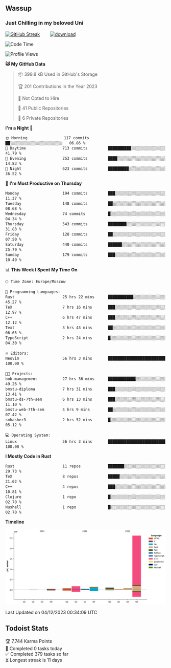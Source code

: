 ## Wassup 
### Just Chilling in my beloved Uni 

<!--
-->

[![GitHub Streak](http://github-readme-streak-stats.herokuapp.com?user=archeoss&theme=shades-of-purple&hide_border=true&date_format=j%20M%5B%20Y%5D)](https://git.io/streak-stats)&nbsp;&nbsp;&nbsp;&nbsp;&nbsp;&nbsp;&nbsp;&nbsp;[![download](https://user-images.githubusercontent.com/68448737/147796309-d8b65b1d-4dde-40d9-b03a-2b42aaa6cd43.jpeg)
](http://bmstu.ru/)

<!--START_SECTION:waka-->
![Code Time](http://img.shields.io/badge/Code%20Time-2%2C170%20hrs%2053%20mins-blue)

![Profile Views](http://img.shields.io/badge/Profile%20Views-1-blue)

**🐱 My GitHub Data** 

> 📦 399.8 kB Used in GitHub's Storage 
 > 
> 🏆 201 Contributions in the Year 2023
 > 
> 🚫 Not Opted to Hire
 > 
> 📜 41 Public Repositories 
 > 
> 🔑 6 Private Repositories 
 > 
**I'm a Night 🦉** 

```text
🌞 Morning                117 commits         ██░░░░░░░░░░░░░░░░░░░░░░░   06.86 % 
🌆 Daytime                713 commits         ██████████░░░░░░░░░░░░░░░   41.79 % 
🌃 Evening                253 commits         ████░░░░░░░░░░░░░░░░░░░░░   14.83 % 
🌙 Night                  623 commits         █████████░░░░░░░░░░░░░░░░   36.52 % 
```
📅 **I'm Most Productive on Thursday** 

```text
Monday                   194 commits         ███░░░░░░░░░░░░░░░░░░░░░░   11.37 % 
Tuesday                  148 commits         ██░░░░░░░░░░░░░░░░░░░░░░░   08.68 % 
Wednesday                74 commits          █░░░░░░░░░░░░░░░░░░░░░░░░   04.34 % 
Thursday                 543 commits         ████████░░░░░░░░░░░░░░░░░   31.83 % 
Friday                   128 commits         ██░░░░░░░░░░░░░░░░░░░░░░░   07.50 % 
Saturday                 440 commits         ██████░░░░░░░░░░░░░░░░░░░   25.79 % 
Sunday                   179 commits         ███░░░░░░░░░░░░░░░░░░░░░░   10.49 % 
```


📊 **This Week I Spent My Time On** 

```text
🕑︎ Time Zone: Europe/Moscow

💬 Programming Languages: 
Rust                     25 hrs 22 mins      ███████████░░░░░░░░░░░░░░   45.27 % 
TeX                      7 hrs 16 mins       ███░░░░░░░░░░░░░░░░░░░░░░   12.97 % 
C++                      6 hrs 47 mins       ███░░░░░░░░░░░░░░░░░░░░░░   12.12 % 
Text                     3 hrs 43 mins       ██░░░░░░░░░░░░░░░░░░░░░░░   06.65 % 
TypeScript               2 hrs 24 mins       █░░░░░░░░░░░░░░░░░░░░░░░░   04.30 % 

🔥 Editors: 
Neovim                   56 hrs 3 mins       █████████████████████████   100.00 % 

🐱‍💻 Projects: 
bob-management           27 hrs 36 mins      ████████████░░░░░░░░░░░░░   49.26 % 
bmstu-diploma            7 hrs 31 mins       ███░░░░░░░░░░░░░░░░░░░░░░   13.41 % 
bmstu-ds-7th-sem         6 hrs 13 mins       ███░░░░░░░░░░░░░░░░░░░░░░   11.10 % 
bmstu-web-7th-sem        4 hrs 9 mins        ██░░░░░░░░░░░░░░░░░░░░░░░   07.42 % 
smhasher3                2 hrs 52 mins       █░░░░░░░░░░░░░░░░░░░░░░░░   05.12 % 

💻 Operating System: 
Linux                    56 hrs 3 mins       █████████████████████████   100.00 % 
```

**I Mostly Code in Rust** 

```text
Rust                     11 repos            ███████░░░░░░░░░░░░░░░░░░   29.73 % 
TeX                      8 repos             █████░░░░░░░░░░░░░░░░░░░░   21.62 % 
C++                      4 repos             ███░░░░░░░░░░░░░░░░░░░░░░   10.81 % 
Clojure                  1 repo              █░░░░░░░░░░░░░░░░░░░░░░░░   02.70 % 
Nushell                  1 repo              █░░░░░░░░░░░░░░░░░░░░░░░░   02.70 % 
```



**Timeline**

![Lines of Code chart](https://raw.githubusercontent.com/archeoss/archeoss/master/assets/bar_graph.png)


 Last Updated on 04/12/2023 00:34:09 UTC
<!--END_SECTION:waka-->

## Todoist Stats

<!-- TODO-IST:START -->
🏆  7,744 Karma Points           
🌸  Completed 0 tasks today           
✅  Completed 379 tasks so far           
⏳  Longest streak is 11 days
<!-- TODO-IST:END -->
